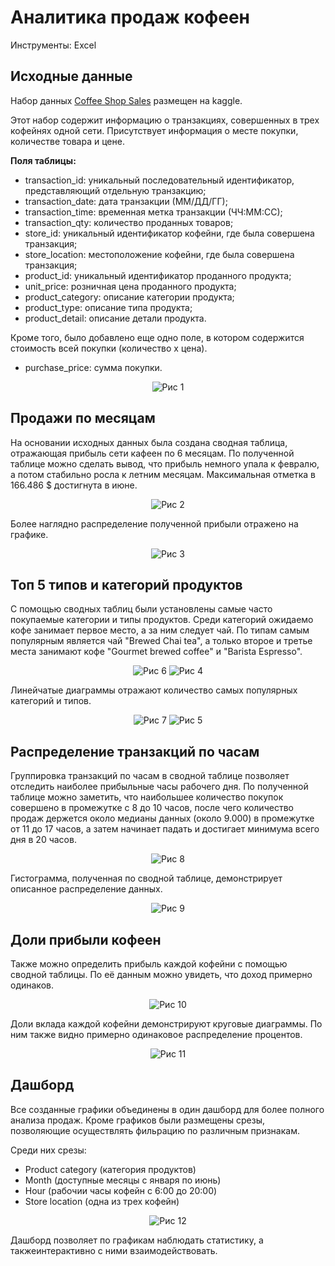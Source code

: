 # Аналитика продаж кофеен

Инструменты: Excel

## Исходные данные

Набор данных [Coffee Shop Sales](https://www.kaggle.com/datasets/ahmedabbas757/coffee-sales) размещен на kaggle.

Этот набор содержит информацию о транзакциях, совершенных в трех кофейнях одной сети. Присутствует информация о месте покупки, количестве товара и цене.

**Поля таблицы:**

- transaction_id: уникальный последовательный идентификатор, представляющий отдельную транзакцию;
- transaction_date: дата транзакции (ММ/ДД/ГГ);
- transaction_time: временная метка транзакции (ЧЧ:ММ:СС);
- transaction_qty: количество проданных товаров;
- store_id: уникальный идентификатор кофейни, где была совершена транзакция;
- store_location: местоположение кофейни, где была совершена транзакция;
- product_id: уникальный идентификатор проданного продукта;
- unit_price: розничная цена проданного продукта;
- product_category: описание категории продукта;
- product_type: описание типа продукта;
- product_detail: описание детали продукта.

Кроме того, было добавлено еще одно поле, в котором содержится стоимость всей покупки (количество x цена).

- purchase_price: сумма покупки.

<p align="center">
    <img src="https://github.com/darazazulina/Coffee_shop_sales/blob/main/images/pic-1.JPG" alt="Рис 1" />
</p>

## Продажи по месяцам

На основании исходных данных была создана сводная таблица, отражающая прибыль сети кафеен по 6 месяцам. По полученной таблице можно сделать вывод, что прибыль немного упала к февралю, а потом стабильно росла к летним месяцам. Максимальная отметка в 166.486 $ достигнута в июне.

<p align="center">
    <img src="https://github.com/darazazulina/Coffee_shop_sales/blob/main/images/pic-2.JPG" alt="Рис 2" />
</p>

Более наглядно распределение полученной прибыли отражено на графике.

<p align="center">
    <img src="https://github.com/darazazulina/Coffee_shop_sales/blob/main/images/pic-3.JPG" alt="Рис 3" />
</p>

## Топ 5 типов и категорий продуктов

С помощью сводных таблиц были установлены самые часто покупаемые категории и типы продуктов. Среди категорий ожидаемо кофе занимает первое место, а за ним следует чай. По типам самым популярным является чай "Brewed Chai tea", а только второе и третье места занимают кофе "Gourmet brewed coffee" и "Barista Espresso".

<p align="center">
    <img src="https://github.com/darazazulina/Coffee_shop_sales/blob/main/images/pic-6.JPG" alt="Рис 6" />
    <img src="https://github.com/darazazulina/Coffee_shop_sales/blob/main/images/pic-4.JPG" alt="Рис 4" />
</p>

Линейчатые диаграммы отражают количество самых популярных категорий и типов.

<p align="center">
    <img src="https://github.com/darazazulina/Coffee_shop_sales/blob/main/images/pic-7.JPG" alt="Рис 7" />
    <img src="https://github.com/darazazulina/Coffee_shop_sales/blob/main/images/pic-5.JPG" alt="Рис 5" />
</p>

## Распределение транзакций по часам

Группировка транзакций по часам в сводной таблице позволяет отследить наиболее прибыльные часы рабочего дня. По полученной таблице можно заметить, что наибольшее количество покупок совершено в промежутке с 8 до 10 часов, после чего количество продаж держется около медианы данных (около 9.000) в промежутке от 11 до 17 часов, а затем начинает падать и достигает минимума всего дня в 20 часов.

<p align="center">
    <img src="https://github.com/darazazulina/Coffee_shop_sales/blob/main/images/pic-8.JPG" alt="Рис 8" />
</p>

Гистограмма, полученная по сводной таблице, демонстрирует описанное распределение данных.

<p align="center">
    <img src="https://github.com/darazazulina/Coffee_shop_sales/blob/main/images/pic-9.JPG" alt="Рис 9" />
</p>

## Доли прибыли кофеен

Также можно определить прибыль каждой кофейни с помощью сводной таблицы. По её данным можно увидеть, что доход примерно одинаков.

<p align="center">
    <img src="https://github.com/darazazulina/Coffee_shop_sales/blob/main/images/pic-10.JPG" alt="Рис 10" />
</p>

Доли вклада каждой кофейни демонстрируют круговые диаграммы. По ним также видно примерно одинаковое распределение процентов.

<p align="center">
    <img src="https://github.com/darazazulina/Coffee_shop_sales/blob/main/images/pic-11.JPG" alt="Рис 11" />
</p>

## Дашборд

Все созданные графики объединены в один дашборд для более полного анализа продаж. Кроме графиков были размещены срезы, позволяющие осуществлять фильрацию по различным признакам.

Среди них срезы:

- Product category (категория продуктов)
- Month (доступные месяцы с января по июнь)
- Hour (рабочии часы кофейн с 6:00 до 20:00)
- Store location (одна из трех кофейн)

<p align="center">
    <img src="https://github.com/darazazulina/Coffee_shop_sales/blob/main/images/pic-12.JPG" alt="Рис 12" />
</p>

Дашборд позволяет по графикам наблюдать статистику, а такжеинтерактивно с ними взаимодействовать.
